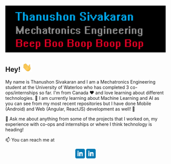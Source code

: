 [![Banner](https://github.com/thanusiv/thanusiv/blob/master/assets/header/header.png)](https://github.com/thanusiv/thanusiv/blob/master/assets/header/header.png)

## Hey! <img src="https://github.com/thanusiv/thanusiv/blob/master/assets/gifs/wave.gif" width="30px">

My name is Thanushon Sivakaran and I am a Mechatronics Engineering student at the University of Waterloo who has completed 3 co-ops/internships so far. I'm from Canada ❤️ and love learning about different technologies. 🌱 I am currently learning about Machine Learning and AI as you can see from my most recent repositories but I have done Mobile (Android) and Web (Angular, ReactJS) development as well! 🌱

💬 Ask me about anything from some of the projects that I worked on, my experience with co-ops and internships or where I think technology is heading!

📫 You can reach me at 

<p align='center'>
<a href="https://www.linkedin.com/in/thanushonsiva/"><img height="30" src="https://github.com/thanusiv/thanusiv/blob/master/assets/icons/linkedin.png?raw=true"></a>
<a href="https://www.linkedin.com/in/thanushonsiva/"><img height="30" src="https://github.com/thanusiv/thanusiv/blob/master/assets/icons/linkedin.png?raw=true"></a>
</p>


<!--
**thanusiv/thanusiv** is a ✨ _special_ ✨ repository because its `README.md` (this file) appears on your GitHub profile.

Here are some ideas to get you started:

- 🔭 I’m currently working on ...
- 🌱 I’m currently learning ...
- 👯 I’m looking to collaborate on ...
- 🤔 I’m looking for help with ...
- 💬 Ask me about ...
- 📫 How to reach me: ...
- 😄 Pronouns: ...
- ⚡ Fun fact: ...
-->
